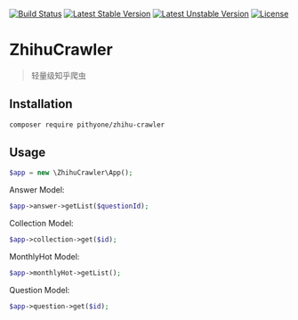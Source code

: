 [![Build Status](https://travis-ci.org/pithyone/zhihu-crawler.svg?branch=master)](https://travis-ci.org/pithyone/zhihu-crawler)
[![Latest Stable Version](https://poser.pugx.org/pithyone/zhihu-crawler/v/stable)](https://packagist.org/packages/pithyone/zhihu-crawler)
[![Latest Unstable Version](https://poser.pugx.org/pithyone/zhihu-crawler/v/unstable)](https://packagist.org/packages/pithyone/zhihu-crawler)
[![License](https://poser.pugx.org/pithyone/zhihu-crawler/license)](https://packagist.org/packages/pithyone/zhihu-crawler)

# ZhihuCrawler

> 轻量级知乎爬虫

## Installation

```bash
composer require pithyone/zhihu-crawler
```

## Usage

```php
$app = new \ZhihuCrawler\App();
```

Answer Model:

```php
$app->answer->getList($questionId);
```

Collection Model:

```php
$app->collection->get($id);
```

MonthlyHot Model:

```php
$app->monthlyHot->getList();
```

Question Model:

```php
$app->question->get($id);
```
